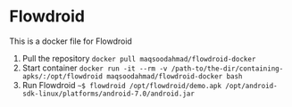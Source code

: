 # Flowdroid

This is a docker file for Flowdroid
1) Pull the repository ```docker pull maqsoodahmad/flowdroid-docker```
2) Start container ```docker run -it --rm -v /path-to/the-dir/containing-apks/:/opt/flowdroid maqsoodahmad/flowdroid-docker bash```
3) Run Flowdroid ```~$ flowdroid /opt/flowdroid/demo.apk /opt/android-sdk-linux/platforms/android-7.0/android.jar```
